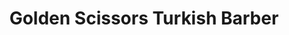 ---
title: "Golden Scissors Turkish Barber"
url: /bandon/golden-scissors-turkish-barber/
shop: Friseur
---